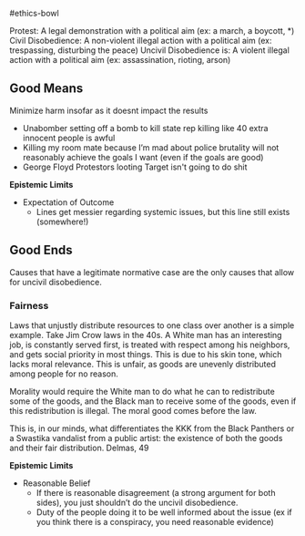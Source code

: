 
#ethics-bowl 

Protest: A legal demonstration with a political aim (ex: a march, a boycott, *)
Civil Disobedience: A non-violent illegal action with a political aim (ex: trespassing, disturbing the peace)
Uncivil Disobedience is: A violent illegal action with a political aim (ex: assassination, rioting, arson)


## Good Means
Minimize harm insofar as it doesnt impact the results

- Unabomber setting off a bomb to kill state rep killing like 40 extra innocent people is awful  
- Killing my room mate because I’m mad about police brutality will not reasonably achieve the goals I want (even if the goals are good)  
- George Floyd Protestors looting Target isn't going to do shit

**Epistemic Limits**
- Expectation of Outcome  
  - Lines get messier regarding systemic issues, but this line still exists (somewhere\!)
## Good Ends

Causes that have a legitimate normative case are the only causes that allow for uncivil disobedience.

### Fairness

Laws that unjustly distribute resources to one class over another is a simple example. Take Jim Crow laws in the 40s. A White man has an interesting job, is constantly served first, is treated with respect among his neighbors, and gets social priority in most things. This is due to his skin tone, which lacks moral relevance. This is unfair, as goods are unevenly distributed among people for no reason.

Morality would require the White man to do what he can to redistribute some of the goods, and the Black man to receive some of the goods, even if this redistribution is illegal. The moral good comes before the law. 

This is, in our minds, what differentiates the KKK from the Black Panthers or a Swastika vandalist from a public artist: the existence of both the goods and their fair distribution.
	Delmas, 49

**Epistemic Limits**

- Reasonable Belief  
  - If there is reasonable disagreement (a strong argument for both sides), you just shouldn’t do the uncivil disobedience.   
  - Duty of the people doing it to be well informed about the issue (ex if you think there is a conspiracy, you need reasonable evidence)